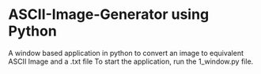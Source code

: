 # ASCII-Image-Generator using Python
A window based application in python to convert an image to equivalent ASCII Image and a .txt file
To start the application, run the 1_window.py file.
